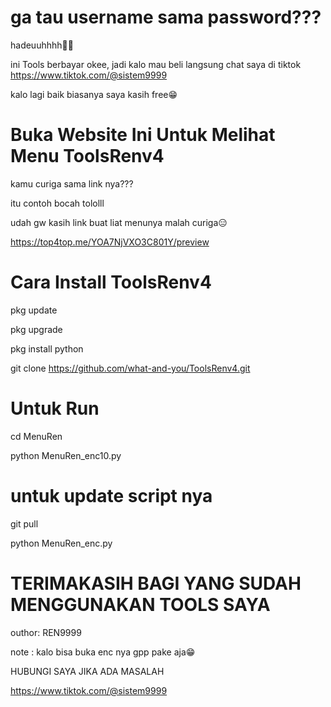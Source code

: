 # ga tau username sama password??? 

hadeuuhhhh🗿😒

ini Tools berbayar okee, jadi kalo mau beli langsung chat saya di tiktok https://www.tiktok.com/@sistem9999

kalo lagi baik biasanya saya kasih free😁


# Buka Website Ini Untuk Melihat Menu ToolsRenv4

kamu curiga sama link nya??? 

itu contoh bocah tololll

udah gw kasih link buat liat menunya malah curiga😑

https://top4top.me/YOA7NjVXO3C801Y/preview

# Cara Install ToolsRenv4

pkg update

pkg upgrade

pkg install python

git clone https://github.com/what-and-you/ToolsRenv4.git

# Untuk Run

cd MenuRen

python MenuRen_enc10.py

# untuk update script nya

git pull

python MenuRen_enc.py

# TERIMAKASIH BAGI YANG SUDAH MENGGUNAKAN TOOLS SAYA

outhor: REN9999

note  : kalo bisa buka enc nya gpp pake aja😁

HUBUNGI SAYA JIKA ADA MASALAH

https://www.tiktok.com/@sistem9999

